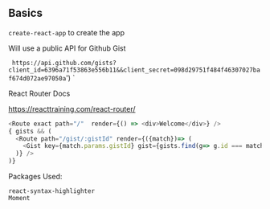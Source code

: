 ## Basics


`create-react-app` to create the app

Will use a public API for Github Gist

`
https://api.github.com/gists?client_id=6396a71f53863e556b11&&client_secret=098d29751f484f46307027baf674d072ae97050a`')
`

React Router Docs

https://reacttraining.com/react-router/

```js
<Route exact path="/"  render={() => <div>Welcome</div>} />
{ gists && (
  <Route path="/gist/:gistId" render={({match})=> (
    <Gist key={match.params.gistId} gist={gists.find(g=> g.id === match.params.gistId )} />
  )} />
)}
```

Packages Used:

```
react-syntax-highlighter
Moment
```